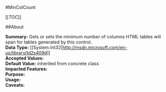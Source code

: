#MinColCount

[[_TOC_]]

##About

**Summary:**  Gets or sets the minimum number of columns HTML tables will span for tables generated by this control.   
**Data Type:** [[System.Int32|http://msdn.microsoft.com/en-us/library/td2s409d]]  
**Accepted Values:**   
**Default Value:** inherited from concrete class  
**Impacted Features:**   
**Purpose:**   
**Usage:**   
**Caveats:**   


